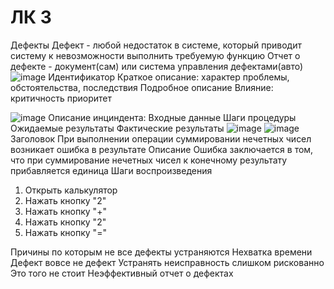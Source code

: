 # ЛК 3
Дефекты
Дефект - любой недостаток в системе, который приводит систему к невозможности выполнить требуемую функцию
Отчет о дефекте - документ(сам) или система управления дефектами(авто)
![image](https://user-images.githubusercontent.com/97594452/216567114-eabc470a-6547-4d4a-bc17-64af8427c82d.png)
Идентификатор
Краткое описание: характер проблемы, обстоятельства, последствия
Подробное описание
Влияние:
критичность
приоритет

![image](https://user-images.githubusercontent.com/97594452/216569800-8ce6f133-24fd-430f-971b-4f3ff4be6f64.png)
Описание инциндента:
Входные данные
Шаги процедуры
Ожидаемые результаты
Фактические результаты
![image](https://user-images.githubusercontent.com/97594452/216571430-a90b98a0-6013-4401-a66f-e5028191494a.png)
![image](https://user-images.githubusercontent.com/97594452/216571751-68799922-aaee-48d7-b438-08e3e0089811.png)
Заголовок
При выполнении операции суммировании нечетных чисел возникает ошибка в результате
Описание
Ошибка заключается в том, что при суммирование нечетных чисел к конечному результату прибавляется единица
Шаги воспроизведения
1. Открыть калькулятор
2. Нажать кнопку "2"
3. Нажать кнопку "+"
4. Нажать кнопку "2"
5. Нажать кнопку "="

Причины по которым не все дефекты устраняются
Нехватка времени
Дефект вовсе не дефект
Устранять неисправность слишком рискованно
Это того не стоит
Неэффективный отчет о дефектах
